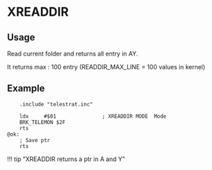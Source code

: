 # XREADDIR

## Usage

Read current folder and returns all entry in AY.

It returns max : 100 entry (READDIR_MAX_LINE = 100 values in kernel)

## Example

```ca65
    .include "telestrat.inc"

    ldx     #$01               ; XREADDIR MODE  Mode
    BRK_TELEMON $2F
    rts
@ok:
    ; Save ptr
    rts
```

!!! tip "XREADDIR returns a ptr in A and Y"

